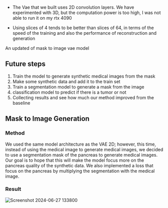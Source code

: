 * The Vae that we built uses 2D convolution layers. We have experimented with 3D, but the computation power is too high, I was not able to run it on my rtx 4090

* Using slices of 4 tends to be better than slices of 64, in terms of the speed of the training and also the performance of reconstruction and generation 


An updated of mask to image vae model

## Future steps
1. Train the model to generate synthetic medical images from the mask
2. Make some synthetic data and add it to the train set
3. Train a segmentation model to generate a mask from the image
4. classification model to predict if there is a tumor or not
5. Collecting results and see how much our method improved from the baseline 


## Mask to Image Generation

### Method 
We used the same model architecture as the VAE 2D; however, this time, instead of using the medical image to generate medical images, we decided to use a segmentation mask of the pancreas to generate medical images. Our goal is to hope that this will make the model focus more on the pancreas quality of the synthetic data. We also implemented a loss that focus on the pancreas by multiplying the segmentation with the medical image. 

### Result
![Screenshot 2024-06-27 133800](https://github.com/tan200224/Research_Blog/assets/68765056/dd681aa9-95ec-4491-bb75-35aabf3d68e1)

